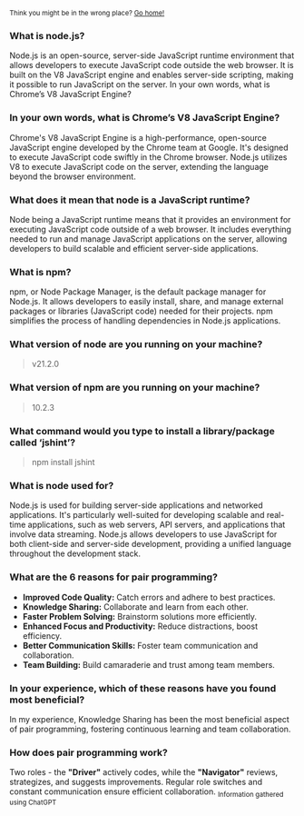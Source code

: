 <sub>Think you might be in the wrong place? [Go home!](../README.md)</sub>

### What is node.js?

Node.js is an open-source, server-side JavaScript runtime environment that allows developers to execute JavaScript code outside the web browser. It is built on the V8 JavaScript engine and enables server-side scripting, making it possible to run JavaScript on the server.
In your own words, what is Chrome’s V8 JavaScript Engine?

### In your own words, what is Chrome’s V8 JavaScript Engine?

Chrome's V8 JavaScript Engine is a high-performance, open-source JavaScript engine developed by the Chrome team at Google. It's designed to execute JavaScript code swiftly in the Chrome browser. Node.js utilizes V8 to execute JavaScript code on the server, extending the language beyond the browser environment.

### What does it mean that node is a JavaScript runtime?

Node being a JavaScript runtime means that it provides an environment for executing JavaScript code outside of a web browser. It includes everything needed to run and manage JavaScript applications on the server, allowing developers to build scalable and efficient server-side applications.

### What is npm?

npm, or Node Package Manager, is the default package manager for Node.js. It allows developers to easily install, share, and manage external packages or libraries (JavaScript code) needed for their projects. npm simplifies the process of handling dependencies in Node.js applications.

### What version of node are you running on your machine?

>v21.2.0

### What version of npm are you running on your machine?

>10.2.3

### What command would you type to install a library/package called ‘jshint’?

>npm install jshint

### What is node used for?

Node.js is used for building server-side applications and networked applications. It's particularly well-suited for developing scalable and real-time applications, such as web servers, API servers, and applications that involve data streaming. Node.js allows developers to use JavaScript for both client-side and server-side development, providing a unified language throughout the development stack.



### What are the 6 reasons for pair programming?

* __Improved Code Quality:__ Catch errors and adhere to best practices.
* __Knowledge Sharing:__ Collaborate and learn from each other.
* __Faster Problem Solving:__ Brainstorm solutions more efficiently.
* __Enhanced Focus and Productivity:__ Reduce distractions, boost efficiency.
* __Better Communication Skills:__ Foster team communication and collaboration.
* __Team Building:__ Build camaraderie and trust among team members.

### In your experience, which of these reasons have you found most beneficial?

In my experience, Knowledge Sharing has been the most beneficial aspect of pair programming, fostering continuous learning and team collaboration.
### How does pair programming work?

Two roles - the __"Driver"__ actively codes, while the __"Navigator"__ reviews, strategizes, and suggests improvements. Regular role switches and constant communication ensure efficient collaboration.
<sub>Information gathered using ChatGPT</sub>